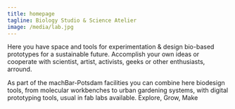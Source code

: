 ```yaml
---
title: homepage
tagline: Biology Studio & Science Atelier
image: /media/lab.jpg
---
```

Here you have space and tools for experimentation & design bio-based prototypes for a sustainable future. Accomplish your own ideas or cooperate with scientist, artist, activists, geeks or other enthusiasts, arround.

As part of the machBar-Potsdam facilities you can combine here biodesign tools, from molecular workbenches to urban gardening systems, with digital prototyping tools, usual in fab labs available. Explore, Grow, Make
